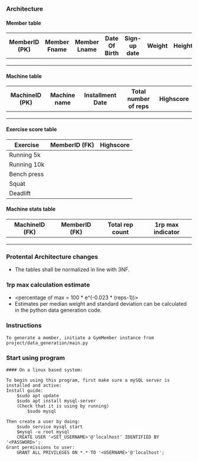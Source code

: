 ### Architecture


#### Member table
|MemberID (PK)|Member Fname|Member Lname|Date Of Birth|Sign-up date|Weight|Height|
|---|---|---|---|---|---|---|
|   |   |   |   |   |   |   |
|   |   |   |   |   |   |   |
|   |   |   |   |   |   |   |

#### Machine table
|MachineID (PK)|Machine name|Installment Date|Total number of reps|Highscore|
|---|---|---|---|---|
|   |   |   |   |   |
|   |   |   |   |   |
|   |   |   |   |   |

#### Exercise score table
|Exercise|MemberID (FK)|Highscore|
|---|---|---|
|Running 5k|   |   |
|Running 10k|   |   |
|Bench press|   |   |
|Squat|   |   |
|Deadlift|   |   |


#### Machine stats table
|MachineID (FK)|MemberID (FK)|Total rep count|1rp max indicator|
|---|---|---|---|
|   |   |   |   |
|   |   |   |   |
|   |   |   |   |

### Protental Architecture changes

 - The tables shall be normalized in line with 3NF.


### 1rp max calculation estimate
 - <percentage of max = 100 * e^(-0.023 * (reps-1))>
 - Estimates per median weight and standard deviation can be calculated in the python data generation code.

### Instructions
    To generate a member, initiate a GymMember instance from project/data_generation/main.py


### Start using program
    #### On a linux based system:

    To begin using this program, first make sure a mySQL server is installed and active:
    Install guide:
        $sudo apt update
        $sudo apt install mysql-server
        (Check that it is using by running)
            $sudo mysql

    Then create a user by doing:
        $sudo service mysql start
        $mysql -u root mysql
        CREATE USER '<SET_USERNAME>'@'localhost' IDENTIFIED BY '<PASSWORD>';
    Grant permissions to user:
        GRANT ALL PRIVILEGES ON *.* TO '<USERNAME>'@'localhost';
